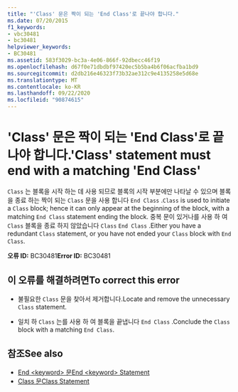 ```yaml
---
title: "'Class' 문은 짝이 되는 'End Class'로 끝나야 합니다."
ms.date: 07/20/2015
f1_keywords:
- vbc30481
- bc30481
helpviewer_keywords:
- BC30481
ms.assetid: 583f3029-bc3a-4e06-866f-92dbecc46f19
ms.openlocfilehash: d67f0e71dbdbf97420ec5b5ba4b6f06acfba1bd9
ms.sourcegitcommit: d2db216e46323f73b32ae312c9e4135258e5d68e
ms.translationtype: MT
ms.contentlocale: ko-KR
ms.lasthandoff: 09/22/2020
ms.locfileid: "90874615"
---
```

# <a name="class-statement-must-end-with-a-matching-end-class"></a><span data-ttu-id="08355-102">'Class' 문은 짝이 되는 'End Class'로 끝나야 합니다.</span><span class="sxs-lookup"><span data-stu-id="08355-102">'Class' statement must end with a matching 'End Class'</span></span>

<span data-ttu-id="08355-103">`Class` 는 블록을 시작 하는 데 사용 되므로 블록의 시작 부분에만 나타날 수 있으며 블록을 종료 하는 짝이 되는 `Class` 문을 사용 합니다 `End Class` .</span><span class="sxs-lookup"><span data-stu-id="08355-103">`Class` is used to initiate a `Class` block; hence it can only appear at the beginning of the block, with a matching `End Class` statement ending the block.</span></span> <span data-ttu-id="08355-104">중복 문이 있거나를 사용 하 여 `Class` 블록을 종료 하지 않았습니다 `Class` `End Class` .</span><span class="sxs-lookup"><span data-stu-id="08355-104">Either you have a redundant `Class` statement, or you have not ended your `Class` block with `End Class`.</span></span>  
  
 <span data-ttu-id="08355-105">**오류 ID:** BC30481</span><span class="sxs-lookup"><span data-stu-id="08355-105">**Error ID:** BC30481</span></span>  
  
## <a name="to-correct-this-error"></a><span data-ttu-id="08355-106">이 오류를 해결하려면</span><span class="sxs-lookup"><span data-stu-id="08355-106">To correct this error</span></span>  
  
- <span data-ttu-id="08355-107">불필요한 `Class` 문을 찾아서 제거합니다.</span><span class="sxs-lookup"><span data-stu-id="08355-107">Locate and remove the unnecessary `Class` statement.</span></span>  
  
- <span data-ttu-id="08355-108">일치 하 `Class` 는를 사용 하 여 블록을 끝냅니다 `End Class` .</span><span class="sxs-lookup"><span data-stu-id="08355-108">Conclude the `Class` block with a matching `End Class`.</span></span>  
  
## <a name="see-also"></a><span data-ttu-id="08355-109">참조</span><span class="sxs-lookup"><span data-stu-id="08355-109">See also</span></span>

- [<span data-ttu-id="08355-110">End \<keyword> 문</span><span class="sxs-lookup"><span data-stu-id="08355-110">End \<keyword> Statement</span></span>](../statements/end-keyword-statement.md)
- [<span data-ttu-id="08355-111">Class 문</span><span class="sxs-lookup"><span data-stu-id="08355-111">Class Statement</span></span>](../statements/class-statement.md)
